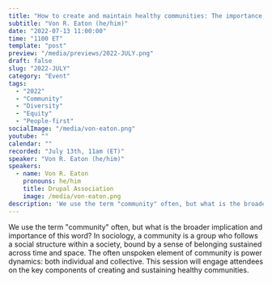 ```yaml
---
title: "How to create and maintain healthy communities: The importance of psychological safety"
subtitle: "Von R. Eaton (he/him)"
date: "2022-07-13 11:00:00"
time: "1100 ET"
template: "post"
preview: "/media/previews/2022-JULY.png"
draft: false
slug: "2022-JULY"
category: "Event"
tags:
  - "2022"
  - "Community"
  - "Diversity"
  - "Equity"
  - "People-first"
socialImage: "/media/von-eaton.png"
youtube: ""
calendar: ""
recorded: "July 13th, 11am (ET)"
speaker: "Von R. Eaton (he/him)"
speakers:
  - name: Von R. Eaton
    pronouns: he/him
    title: Drupal Association
    image: /media/von-eaton.png
description: 'We use the term "community" often, but what is the broader implication and importance of this word? In sociology, a community is a group who follows a social structure within a society, bound by a sense of belonging sustained across time and space. The often unspoken element of community is power dynamics: both individual and collective. This session will engage attendees on the key components of creating and sustaining healthy communities.'
---
```

We use the term "community" often, but what is the broader implication and importance of this word? In sociology, a community is a group who follows a social structure within a society, bound by a sense of belonging sustained across time and space. The often unspoken element of community is power dynamics: both individual and collective. This session will engage attendees on the key components of creating and sustaining healthy communities.
